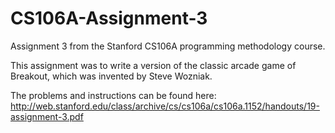 # CS106A-Assignment-3
Assignment 3 from the Stanford CS106A programming methodology course.

This assignment was to write a version of the classic arcade game of
Breakout, which was invented by Steve Wozniak.

The problems and instructions can be found here: 
  http://web.stanford.edu/class/archive/cs/cs106a/cs106a.1152/handouts/19-assignment-3.pdf
